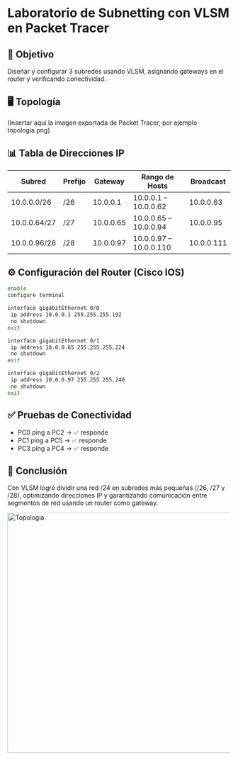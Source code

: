 # Laboratorio de Subnetting con VLSM en Packet Tracer

## 🎯 Objetivo
Diseñar y configurar 3 subredes usando VLSM, asignando gateways en el router y verificando conectividad.

## 🖥️ Topología
(Insertar aquí la imagen exportada de Packet Tracer, por ejemplo topologia.png)

## 📊 Tabla de Direcciones IP
| Subred       | Prefijo | Gateway       | Rango de Hosts        | Broadcast   |
|--------------|---------|---------------|-----------------------|-------------|
| 10.0.0.0/26  | /26     | 10.0.0.1      | 10.0.0.1 – 10.0.0.62  | 10.0.0.63   |
| 10.0.0.64/27 | /27     | 10.0.0.65     | 10.0.0.65 – 10.0.0.94 | 10.0.0.95   |
| 10.0.0.96/28 | /28     | 10.0.0.97     | 10.0.0.97 – 10.0.0.110| 10.0.0.111  |

## ⚙️ Configuración del Router (Cisco IOS)
```bash
enable
configure terminal

interface gigabitEthernet 0/0
 ip address 10.0.0.1 255.255.255.192
 no shutdown
exit

interface gigabitEthernet 0/1
 ip address 10.0.0.65 255.255.255.224
 no shutdown
exit

interface gigabitEthernet 0/2
 ip address 10.0.0.97 255.255.255.240
 no shutdown
exit
```

## ✅ Pruebas de Conectividad
- PC0 ping a PC2 → ✅ responde  
- PC1 ping a PC5 → ✅ responde  
- PC3 ping a PC4 → ✅ responde  

## 📌 Conclusión
Con VLSM logré dividir una red /24 en subredes más pequeñas (/26, /27 y /28),
optimizando direcciones IP y garantizando comunicación entre segmentos de red usando un router como gateway.

<img width="1329" height="542" alt="Topologia" src="https://github.com/user-attachments/assets/528bf646-6dd0-4930-a513-c4aee5849f75" />


